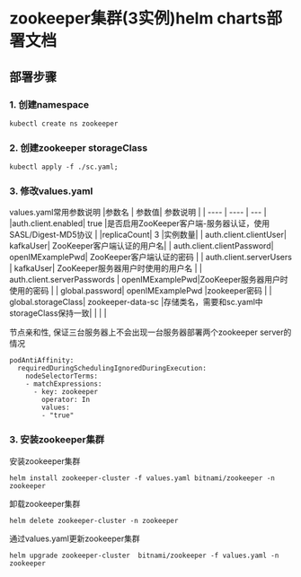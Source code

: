# zookeeper集群(3实例)helm charts部署文档
## 部署步骤
### 1. 创建namespace
```
kubectl create ns zookeeper
```
### 2. 创建zookeeper storageClass
```
kubectl apply -f ./sc.yaml;
```

### 3. 修改values.yaml
values.yaml常用参数说明
|参数名   | 参数值|  参数说明    |
|  ----  | ----  | --- |
|auth.client.enabled| true |是否启用ZooKeeper客户端-服务器认证，使用SASL/Digest-MD5协议 |
|replicaCount| 3 |实例数量|
| auth.client.clientUser| kafkaUser| ZooKeeper客户端认证的用户名|
| auth.client.clientPassword| openIMExamplePwd| ZooKeeper客户端认证的密码 |
| auth.client.serverUsers | kafkaUser| ZooKeeper服务器用户时使用的用户名 |
| auth.client.serverPasswords | openIMExamplePwd|ZooKeeper服务器用户时使用的密码 |
| global.password| openIMExamplePwd |zookeeper密码 |
| global.storageClass| zookeeper-data-sc |存储类名，需要和sc.yaml中storageClass保持一致|
| | |

节点亲和性, 保证三台服务器上不会出现一台服务器部署两个zookeeper server的情况
```
podAntiAffinity:
  requiredDuringSchedulingIgnoredDuringExecution:
    nodeSelectorTerms:
    - matchExpressions:
      - key: zookeeper
        operator: In
        values:
        - "true"
```

### 3. 安装zookeeper集群
安装zookeeper集群
```
helm install zookeeper-cluster -f values.yaml bitnami/zookeeper -n zookeeper
```
卸载zookeeper集群
```
helm delete zookeeper-cluster -n zookeeper
```
通过values.yaml更新zookeeper集群
```
helm upgrade zookeeper-cluster  bitnami/zookeeper -f values.yaml -n zookeeper
```